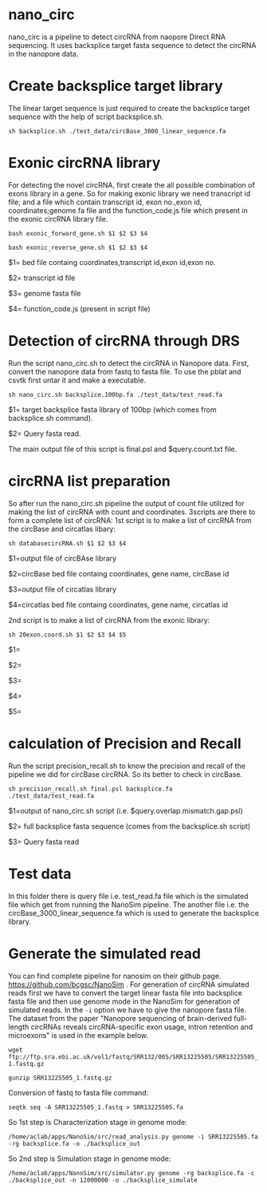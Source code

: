 # nano_circ
nano_circ is a pipeline to detect circRNA from naopore Direct RNA sequencing. It uses backsplice target fasta sequence to detect the circRNA in the nanopore data.

# Create backsplice target library
The linear target sequence is just required to create the backsplice target sequence with the help of script backsplice.sh. 

`sh backsplice.sh ./test_data/circBase_3000_linear_sequence.fa`

# Exonic circRNA library
For detecting the novel circRNA, first create the all possible combination of exons library in a gene. So for making exonic library we need transcript id file; and a file which contain transcript id, exon no.,exon id, coordinates;genome.fa file and the function_code.js file which present in the exonic circRNA library file.

`bash exonic_forward_gene.sh $1 $2 $3 $4`

`bash exonic_reverse_gene.sh $1 $2 $3 $4`

$1= bed file containg coordinates,transcript id,exon id,exon no.

$2= transcript id file

$3= genome fasta file

$4= function_code.js (present in script file)

# Detection of circRNA through DRS
Run the script nano_circ.sh to detect the circRNA in Nanopore data. First, convert the nanopore data from fastq to fasta file. To use the pblat and csvtk first untar it and make a executable.

`sh nano_circ.sh backsplice.100bp.fa ./test_data/test_read.fa`

$1= target backsplice fasta library of 100bp (which comes from backsplice.sh command).

$2= Query fasta read.

The main output file of this script is final.psl and $query.count.txt file.

# circRNA list preparation
So after run the nano_circ.sh pipeline the output of count file utilized for making the list of circRNA with count and coordinates. 3scripts are there to form a complete list of circRNA:
1st script is to make a list of circRNA from the circBase and circatlas libary:

`sh databasecircRNA.sh $1 $2 $3 $4`

$1=output file of circBAse library

$2=circBase bed file containg coordinates, gene name, circBase id 

$3=output file of circatlas library 

$4=circatlas bed file containg coordinates, gene name, circatlas id

2nd script is to make a list of circRNA from the exonic library:

`sh 20exon.coord.sh $1 $2 $3 $4 $5`

$1=

$2=

$3=

$4=

$5=

# calculation of Precision and Recall
Run the script precision_recall.sh to know the precision and recall of the pipeline we did for circBase circRNA. So its better to check in circBase.

`sh precision_recall.sh final.psl backsplice.fa ./test_data/test_read.fa`

$1=output of nano_circ.sh script (i.e. $query.overlap.mismatch.gap.psl)

$2= full backsplice fasta sequence (comes from the backsplice.sh script)

$3= Query fasta read

# Test data
In this folder there is query file i.e. test_read.fa file which is the simulated file which get from running the NanoSim pipeline. The another file i.e. the circBase_3000_linear_sequence.fa which is used to generate the backsplice library. 

# Generate the simulated read
You can find complete pipeline for nanosim on their github page. https://github.com/bcgsc/NanoSim . For generation of circRNA simulated reads first we have to convert the target linear fasta file into backsplice fasta file and then use genome mode in the NanoSim for generation of simulated reads. In the `-i` option we have to give the nanopore fasta file. The dataset from the paper "Nanopore sequencing of brain-derived full-length circRNAs reveals circRNA-specific exon usage, intron retention and microexons" is used in the example below.

`wget ftp://ftp.sra.ebi.ac.uk/vol1/fastq/SRR132/005/SRR13225505/SRR13225505_1.fastq.gz`

`gunzip SRR13225505_1.fastq.gz`

Conversion of fastq to fasta file command:

`seqtk seq -A SRR13225505_1.fastq > SRR13225505.fa` 

So 1st step is Characterization stage in genome mode:

`/home/aclab/apps/NanoSim/src/read_analysis.py genome -i SRR13225505.fa -rg backsplice.fa -o ./backsplice_out`

So 2nd step is Simulation stage in genome mode:

`/home/aclab/apps/NanoSim/src/simulator.py genome -rg backsplice.fa -c ./backsplice_out -n 12000000 -o ./backsplice_simulate`
